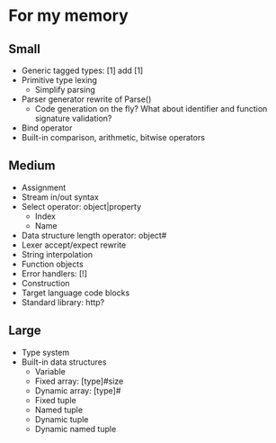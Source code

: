 # For my memory

## Small

* Generic tagged types: [1] add [1]
* Primitive type lexing
  * Simplify parsing
* Parser generator rewrite of Parse()
  * Code generation on the fly? What about identifier and function signature validation?
* Bind operator
* Built-in comparison, arithmetic, bitwise operators

## Medium

* Assignment
* Stream in/out syntax
* Select operator: object|property
  * Index
  * Name
* Data structure length operator: object#
* Lexer accept/expect rewrite
* String interpolation
* Function objects
* Error handlers: [!]
* Construction
* Target language code blocks
* Standard library: http?

## Large

* Type system
* Built-in data structures
  * Variable
  * Fixed array: [type]#size
  * Dynamic array: [type]#
  * Fixed tuple
  * Named tuple
  * Dynamic tuple
  * Dynamic named tuple
